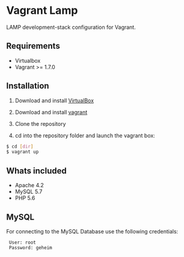 # Vagrant Lamp

LAMP development-stack configuration for Vagrant.

## Requirements

* Virtualbox
* Vagrant >= 1.7.0

## Installation

1. Download and install [VirtualBox](http://www.virtualbox.org/)

2. Download and install [vagrant](http://vagrantup.com/)

3. Clone the repository

4. cd into the repository folder and launch the vagrant box:

```bash
$ cd [dir]
$ vagrant up
```

## Whats included

* Apache 4.2
* MySQL 5.7
* PHP 5.6

## MySQL

For connecting to the MySQL Database use the following credentials:
```
 User: root
 Password: geheim
```
